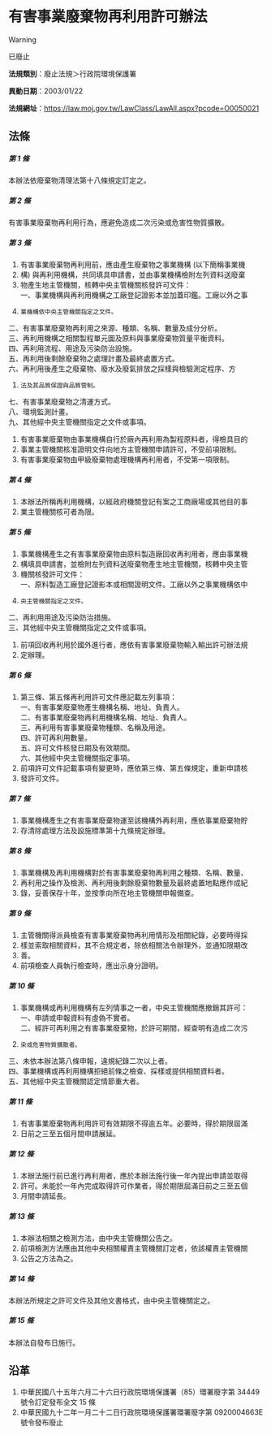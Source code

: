 # 有害事業廢棄物再利用許可辦法


> [!WARNING]
> 已廢止


**法規類別**：廢止法規＞行政院環境保護署

**異動日期**：2003/01/22  

**法規網址**：https://law.moj.gov.tw/LawClass/LawAll.aspx?pcode=O0050021



## 法條
##### 第 1 條
本辦法依廢棄物清理法第十八條規定訂定之。

##### 第 2 條
有害事業廢棄物再利用行為，應避免造成二次污染或危害性物質擴散。

##### 第 3 條
1. 有害事業廢棄物再利用前，應由產生廢棄物之事業機構 (以下簡稱事業機
1. 構) 與再利用機構，共同填具申請書，並由事業機構檢附左列資料送廢棄
1. 物產生地主管機關，核轉中央主管機關核發許可文件：  
一、事業機構與再利用機構之工廠登記證影本並加蓋印鑑。工廠以外之事
1.     業機構依中央主管機關指定之文件。  
二、有害事業廢棄物再利用之來源、種類、名稱、數量及成分分析。  
三、再利用機構之相關製程單元圖及原料與事業廢棄物質量平衡資料。  
四、再利用流程、用途及污染防治設施。  
五、再利用後剩餘廢棄物之處理計畫及最終處置方式。  
六、再利用後產生之廢棄物、廢水及廢氣排放之採樣與檢驗測定程序、方
1.     法及其品質保證與品質管制。  
七、有害事業廢棄物之清運方式。  
八、環境監測計畫。  
九、其他經中央主管機關指定之文件或事項。
1. 有害事業廢棄物由事業機構自行於廠內再利用為製程原料者，得檢具目的
1. 事業主管機關核准證明文件向地方主管機關申請許可，不受前項限制。
1. 有害事業廢棄物由甲級廢棄物處理機構再利用者，不受第一項限制。

##### 第 4 條
1. 本辦法所稱再利用機構，以經政府機關登記有案之工商廠場或其他目的事
1. 業主管機關核可者為限。

##### 第 5 條
1. 事業機構產生之有害事業廢棄物由原料製造廠回收再利用者，應由事業機
1. 構填具申請書，並檢附左列資料送廢棄物產生地主管機關，核轉中央主管
1. 機關核發許可文件：  
一、原料製造工廠登記證影本或相關證明文件。工廠以外之事業機構依中
1.     央主管機關指定之文件。  
二、再利用用途及污染防治措施。  
三、其他經中央主管機關指定之文件或事項。
1. 前項回收再利用於國外進行者，應依有害事業廢棄物輸入輸出許可辦法規
1. 定辦理。

##### 第 6 條
1. 第三條、第五條再利用許可文件應記載左列事項：  
一、有害事業廢棄物產生機構名稱、地址、負責人。  
二、有害事業廢棄物再利用機構名稱、地址、負責人。  
三、再利用有害事業廢棄物種類、名稱及用途。  
四、許可再利用數量。  
五、許可文件核發日期及有效期間。  
六、其他經中央主管機關指定事項。
1. 前項許可文件記載事項有變更時，應依第三條、第五條規定，重新申請核
1. 發許可文件。

##### 第 7 條
1. 事業機構產生之有害事業廢棄物運至該機構外再利用，應依事業廢棄物貯
1. 存清除處理方法及設施標準第十九條規定辦理。

##### 第 8 條
1. 事業機構及再利用機構對於有害事業廢棄物再利用之種類、名稱、數量、
1. 再利用之操作及檢測、再利用後剩餘廢棄物數量及最終處置地點應作成紀
1. 錄，妥善保存十年，並按季向所在地主管機關申報備查。

##### 第 9 條
1. 主管機關得派員檢查有害事業廢棄物再利用情形及相關紀錄，必要時得採
1. 樣並索取相關資料，其不合規定者，除依相關法令辦理外，並通知限期改
1. 善。
1. 前項檢查人員執行檢查時，應出示身分證明。

##### 第 10 條
1. 事業機構或再利用機構有左列情事之一者，中央主管機關應撤銷其許可：  
一、申請或申報資料有虛偽不實者。  
二、經許可再利用之有害事業廢棄物，於許可期間，經查明有造成二次污
1.     染或危害物質擴散者。  
三、未依本辦法第八條申報，違規紀錄二次以上者。  
四、事業機構或再利用機構拒絕前條之檢查、採樣或提供相關資料者。  
五、其他經中央主管機關認定情節重大者。

##### 第 11 條
1. 有害事業廢棄物再利用許可有效期限不得逾五年。必要時，得於期限屆滿
1. 日前之三至五個月間申請展延。

##### 第 12 條
1. 本辦法施行前已進行再利用者，應於本辦法施行後一年內提出申請並取得
1. 許可。未能於一年內完成取得許可作業者，得於期限屆滿日前之三至五個
1. 月間申請延長。

##### 第 13 條
1. 本辦法相關之檢測方法，由中央主管機關公告之。
1. 前項檢測方法應由其他中央相關權責主管機關訂定者，依該權責主管機關
1. 公告之方法為之。

##### 第 14 條
本辦法所規定之許可文件及其他文書格式，由中央主管機關定之。

##### 第 15 條
本辦法自發布日施行。

## 沿革
1. 中華民國八十五年六月二十六日行政院環境保護署（85）環署廢字第 34449  號令訂定發布全文 15 條
1. 中華民國九十二年一月二十二日行政院環境保護署環署廢字第 0920004663E  號令發布廢止
